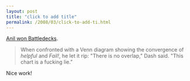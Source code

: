 ```yaml
---
layout: post
title: "click to add title"
permalink: /2008/03/click-to-add-ti.html
---
```


[Anil won Battledecks](http://blog.wired.com/underwire/2008/03/sxsw-fun-with-p.html).

> When confronted with a Venn diagram showing the convergence of _helpful_ and _Fail!_, he let it rip: "There is no overlap," Dash said. "This chart is a fucking lie."

Nice work!